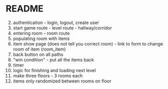 # README

<!-- 1. set up home page - user route - root path -->
2. authentication - login, logout, create user
3. start game route - level route - hallway/corridor
4. entering room - room route
5. populating room with items
6. item show page (does not tell you correct room) - link to form to change room of item (room_item)
7. back button on all paths
8. "win condition" - put all the items back
9. timer
10. logic for finishing and loading next level
11. make three floors - 3 rooms each
12. items only randomized between rooms on floor